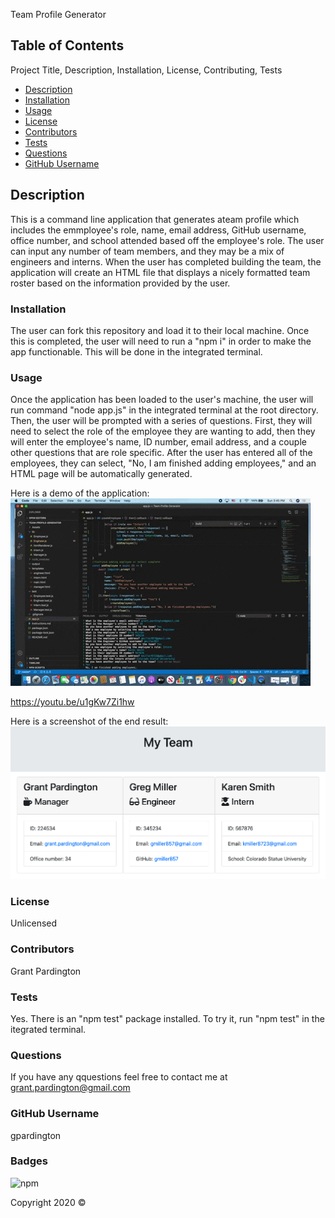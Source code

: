 Team Profile Generator

  ## Table of Contents
  Project Title, Description, Installation, License, Contributing, Tests
  - [Description](#Description)
  - [Installation](#Installation)
  - [Usage](#Usage)
  - [License](#License)
  - [Contributors](#Contributors)
  - [Tests](#Tests)
  - [Questions](#Questions)
  - [GitHub Username](#gitHubUsername)

  ## Description
  This is a command line application that generates ateam profile which includes the emmployee's role, name, email address, GitHub username, office number, and school attended based off the employee's role. The user can input any number of team members, and they may be a mix of engineers and interns. When the user has completed building the team, the application will create an HTML file that displays a nicely formatted team roster based on the information provided by the user.

  ### Installation
  The user can fork this repository and load it to their local machine. Once this is completed, the user will need to run a "npm i" in order to make the app functionable. This will be done in the integrated terminal.

  ### Usage 
  Once the application has been loaded to the user's machine, the user will run command "node app.js" in the integrated terminal at the root directory. Then, the user will be prompted with a series of questions. First, they will need to select the role of the employee they are wanting to add, then they will enter the employee's name, ID number, email address, and a couple other questions that are role specific. After the user has entered all of the employees, they can select, "No, I am finished adding employees," and an HTML page will be automatically generated.

  Here is a demo of the application:
  ![home](https://github.com/gpardington/Team-Profile-Generator/blob/master/Assets/demo.gif)

  https://youtu.be/u1gKw7Zi1hw
  
  Here is a screenshot of the end result:
  ![home](https://github.com/gpardington/Team-Profile-Generator/blob/master/Assets/Team-Profile-Generator-Screenshot.png)

  ### License
  Unlicensed

  ### Contributors
  Grant Pardington

  ### Tests
  Yes. There is an "npm test" package installed. To try it, run "npm test" in the itegrated terminal.

  ### Questions
  If you have any qquestions feel free to contact me at grant.pardington@gmail.com

  ### GitHub Username
  gpardington

  ### Badges
  ![npm](https://img.shields.io/static/v1?label=license&message=Unlicensed&color=blue)

  Copyright 2020 &copy;
  